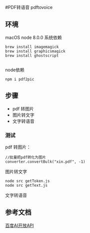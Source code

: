 #PDF转语音
pdftovoice
## 环境
macOS
node 8.0.0
系统依赖
```
brew install imagemagick
brew install graphicsmagick
brew install ghostscript
```

```

```
node依赖
```
npm i pdf2pic
```
## 步骤
- pdf 转图片
- 图片转文字
- 文字转语音

### 测试
pdf 转图片：
```
//批量把pdf转化为图片
converter.convertBulk("xin.pdf", -1)
```
图片转文字
```
node src getToken.js
node src getText.js
```
文字转语音

## 参考文档
[百度AI开放API](https://console.bce.baidu.com/#/index/overview)